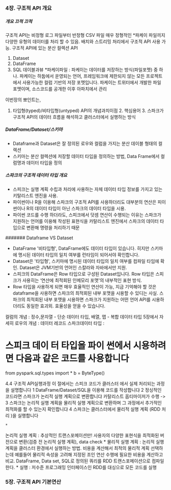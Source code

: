 
### 4장. 구조적 API 개요

##### 개요 끄적 끄적
구조적 API는 비정형 로그 파일부터 반정형 CSV 파일 매우 정형적인 *파케이 파일끼지 다양한 유형의 데이터를 처리 할 수 있음. 배치와 스트리밍 처리에서 구조적 API 사용 가능.
구조적 API에 있는 분산 컬렉션 API
  1. Dataset
  2. DataFrame
  3. SQL 데이블과뷰
*파케이파일 : 파케이는 데이터를 저장하는 방식(파일포멧) 중 하나. 파케이는 하둡에서 운영되는 언어, 프레임워크에 제한되지 않는 모든 프로젝트에서 사용가능한 컬럼 기반의 저장 포멧입니다. 파케이는 트위터에서 개발한 파일 포멧이며, 소스코드를 공개한 이후 아파치에서 관리

이번장의 뽀인트는,
  1. 타입형(typed)/비타입형(untyped) API의 개념과치이점
	2. 핵심용어
	3. 스파크가 구조적 API의 데이터 흐름을 해석하고 클러스터에서 실행하는 방식

##### DataFrame/Dataset/스키마
- Dataframe과 Dataset은 잘 정의된 로우와 컬럼을 가지는 분산 데이블 형태의 컬렉션
- 스키마는 분산 컬렉션에 저장할 데이터 타입을 정의하는 방법, Data Frame에서 컬럼명과 데이터 타입을 정의

##### 스파크의 구조적 데이터 타입 개요

- 스피크는 실행 계획 수립과 처리에 사용하는 자체 데이터 타입 정보를 가지고 있는 키탈리스트 엔진을 사용.
- 파이썬이나 R을 이용해 스파크의 구조적 API를 사용하더리도 대부분의 연산은 피이썬이나 R의 데이터 타입이 아닌 스파크의 데이터 타입을 시용.
- 파이썬 코드를 수행 하더라도, 스피크에서 덧셈 연산이 수행되는 이유는 스파크가 지원하는 언어를 이용해 작성된 표현식을 카탈리스트 엔진에서 스파크의 데이터 타입으로 변환해 명령을 처리하기 때문

####### Dataframe VS Dataset
- DataFrame '비타입형', DataFrame에도 데이터 타입이 있습니다. 히지만 스키마에 명시된 데이터 타입의 일치 여부를 런타임이 되어서야 확인합니다. 
- Dataset은 '타입형', 스키마에 명시된 데이터 타입의 일치 여부를 컴파일 타임에 확인. Dataset은 JVM기반의 언어인 스칼라와 자바에서만 지원.
- 스피크의 DataFrame은 Row 타입으로 구성된 Dataset입니다. Row 타입은 스피크가 사용히는 ‘연산에 최적회된 인메모리 포맷'의 내부적인 표현 방식. 
- Row 타입을 사용하게 되면 매우 효율적인 연산이 가능, 지금 기억해야 할 것은 dataframe을 사용하면 스파크의 최적회된 내부 포맷을 시용할 수 있디는 사실. 스파크의 최적회된 내부 포맷을 시용하면 스파크가 지원하는 어떤 언어 API를 시용하더리도 동일한 효괴외. 효율성을 얻을 수 있습니다.

컬럼의 개념 : 정수,문자열 - 단순 데이터 타입, 배열, 맵 - 복합 데이터 타입 5장에서 자세히
로우의 개념 : 데이터 레코드
스파크데이터 타입 : 
# 스피크 데이 터 타입을 파이 썬에서 시용하려 면 다음과 같은 코드를 사용합니다

from pyspark.sql.types import *
b = ByteType()

4.4 구조적 API실행과정
이 절에서는 스피크 코드가 클러스터 에서 실제 처리되는 과정을 설명합니다
1 DataFrame/Dataset/SQL을 이용해 코드를 작성합니댜
2 정싱적인 코드라면 스파크가 논리적 실행 계획으로 변환합니댜
카탈리스트 옵티마이저가 수행 -> 3 스파크는 논리적 실행 계획을 물리적 실행 계획으로 변환하며 그 과정에서 추가적인 최적화를 할 수 있는지
확인합니댜
4 스파크는 클러스터에서 물리적 실행 계획 (RDD 처리 )을 실행합니다

	* 
논리적 실행 계획 : 추상적인 트랜스포메이션만! 사용자의 다양한 표현식을 최적화된 버전으로 변환(검증 전 논리적 실행 계획), data check
	* 
물리적 실행 계획 : 논리적 실행계획을 클러스터 환경에서 실행하는 방법. 비용을 계산해서 최적의 물리적 계획 선택하는데 예를들어 물리적 속성을 고려해 지정된 조인 연산 수행에 필요한 비용을 계산하고 비교. DataFrame, Data set, SQL로 정의된 쿼리를 RDD 트랜스포메이션으로 컴파일한다.
	* 
실행 : 저수준 프로그래밍 인터페이스인 RDD를 대싱으로 모든 코드를 실행





### 5장. 구조적 API 기본연산 
